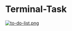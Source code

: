 # Terminal-Task

[![to-do-list.png](https://i.postimg.cc/HsYCWJcS/to-do-list.png)](https://postimg.cc/F1B6DHxc)